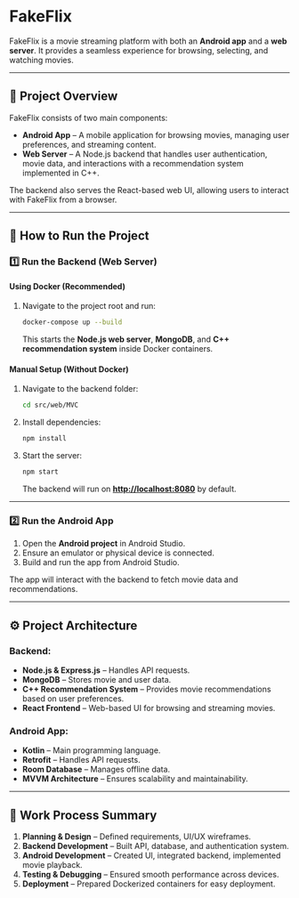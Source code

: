 # FakeFlix

FakeFlix is a movie streaming platform with both an **Android app** and a **web server**. It provides a seamless experience for browsing, selecting, and watching movies.

---

## 📌 Project Overview

FakeFlix consists of two main components:

- **Android App** – A mobile application for browsing movies, managing user preferences, and streaming content.
- **Web Server** – A Node.js backend that handles user authentication, movie data, and interactions with a recommendation system implemented in C++.

The backend also serves the React-based web UI, allowing users to interact with FakeFlix from a browser.

---

## 🚀 How to Run the Project

### 1️⃣ **Run the Backend (Web Server)**

#### **Using Docker (Recommended)**

1. Navigate to the project root and run:
   ```bash
   docker-compose up --build
   ```
   This starts the **Node.js web server**, **MongoDB**, and **C++ recommendation system** inside Docker containers.

#### **Manual Setup** (Without Docker)

1. Navigate to the backend folder:
   ```bash
   cd src/web/MVC
   ```
2. Install dependencies:
   ```bash
   npm install
   ```
3. Start the server:
   ```bash
   npm start
   ```
   The backend will run on **[http://localhost:8080](http://localhost:8080)** by default.

---

### 2️⃣ **Run the Android App**

1. Open the **Android project** in Android Studio.
2. Ensure an emulator or physical device is connected.
3. Build and run the app from Android Studio.

The app will interact with the backend to fetch movie data and recommendations.

---

## ⚙️ **Project Architecture**

### **Backend:**

- **Node.js & Express.js** – Handles API requests.
- **MongoDB** – Stores movie and user data.
- **C++ Recommendation System** – Provides movie recommendations based on user preferences.
- **React Frontend** – Web-based UI for browsing and streaming movies.

### **Android App:**

- **Kotlin** – Main programming language.
- **Retrofit** – Handles API requests.
- **Room Database** – Manages offline data.
- **MVVM Architecture** – Ensures scalability and maintainability.

---

## 📌 **Work Process Summary**

1. **Planning & Design** – Defined requirements, UI/UX wireframes.
2. **Backend Development** – Built API, database, and authentication system.
3. **Android Development** – Created UI, integrated backend, implemented movie playback.
4. **Testing & Debugging** – Ensured smooth performance across devices.
5. **Deployment** – Prepared Dockerized containers for easy deployment.
